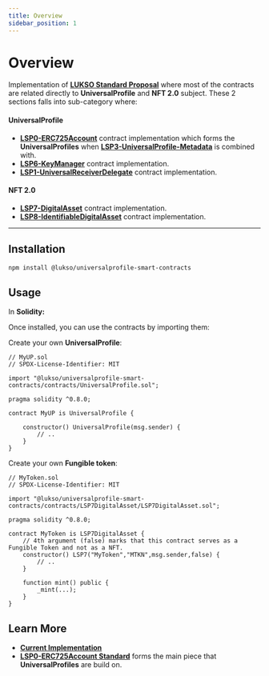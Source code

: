 ```yaml
---
title: Overview
sidebar_position: 1
---
```


# Overview

Implementation of **[LUKSO Standard Proposal](../standards/introduction.md)** where most of the contracts are related directly to **UniversalProfile** and **NFT 2.0** subject. These 2 sections falls into sub-category where:

#### UniversalProfile

- **[LSP0-ERC725Account](./erc725-account)** contract implementation which forms the **UniversalProfiles** when **[LSP3-UniversalProfile-Metadata](https://github.com/lukso-network/LIPs/blob/main/LSPs/LSP-3-UniversalProfile-Metadata.md)** is combined with.
- **[LSP6-KeyManager](./key-manager.md)** contract implementation.
- **[LSP1-UniversalReceiverDelegate](./universal-receiver-delegate.md)** contract implementation.

#### NFT 2.0

- **[LSP7-DigitalAsset](./digital-asset.md)** contract implementation.
- **[LSP8-IdentifiableDigitalAsset](./identifiable-digital-asset.md)** contract implementation.

---

## Installation

```bash
npm install @lukso/universalprofile-smart-contracts
```

## Usage

In **Solidity:**

Once installed, you can use the contracts by importing them:

Create your own **UniversalProfile**:

```solidity
// MyUP.sol
// SPDX-License-Identifier: MIT

import "@lukso/universalprofile-smart-contracts/contracts/UniversalProfile.sol";

pragma solidity ^0.8.0;

contract MyUP is UniversalProfile {

    constructor() UniversalProfile(msg.sender) {
        // ..
    }
}
```

Create your own **Fungible token**:

```solidity
// MyToken.sol
// SPDX-License-Identifier: MIT

import "@lukso/universalprofile-smart-contracts/contracts/LSP7DigitalAsset/LSP7DigitalAsset.sol";

pragma solidity ^0.8.0;

contract MyToken is LSP7DigitalAsset {
    // 4th argument (false) marks that this contract serves as a Fungible Token and not as a NFT.
    constructor() LSP7("MyToken","MTKN",msg.sender,false) {
        // ..
    }

    function mint() public {
        _mint(...);
    }
}
```

## Learn More

- **[Current Implementation](https://github.com/lukso-network/lsp-universalprofile-smart-contracts)**
- **[LSP0-ERC725Account Standard](https://github.com/lukso-network/LIPs/blob/main/LSPs/LSP-0-ERC725Account.md)** forms the main piece that **UniversalProfiles** are build on.

